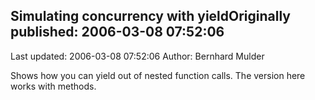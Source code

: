 ## Simulating concurrency with yieldOriginally published: 2006-03-08 07:52:06 
Last updated: 2006-03-08 07:52:06 
Author: Bernhard Mulder 
 
Shows how you can yield out of nested function calls. The version here works with methods.